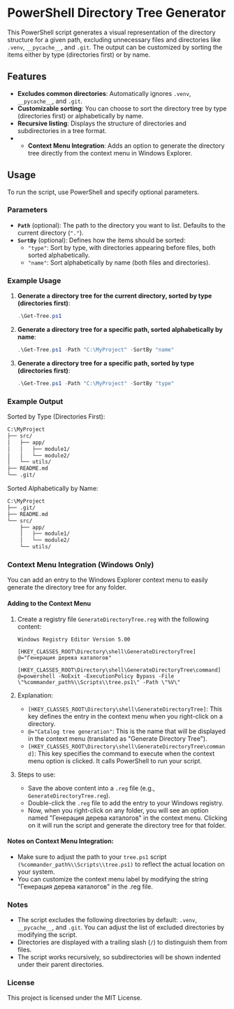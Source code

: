 # PowerShell Directory Tree Generator

This PowerShell script generates a visual representation of the directory structure for a given path, excluding unnecessary files and directories like `.venv`, `__pycache__`, and `.git`. The output can be customized by sorting the items either by type (directories first) or by name.

## Features

- **Excludes common directories**: Automatically ignores `.venv`, `__pycache__`, and `.git`.
- **Customizable sorting**: You can choose to sort the directory tree by type (directories first) or alphabetically by name.
- **Recursive listing**: Displays the structure of directories and subdirectories in a tree format.
- - **Context Menu Integration**: Adds an option to generate the directory tree directly from the context menu in Windows Explorer.

## Usage

To run the script, use PowerShell and specify optional parameters.

### Parameters

- **`Path`** (optional): The path to the directory you want to list. Defaults to the current directory (`"."`).
- **`SortBy`** (optional): Defines how the items should be sorted:
  - `"type"`: Sort by type, with directories appearing before files, both sorted alphabetically.
  - `"name"`: Sort alphabetically by name (both files and directories).

### Example Usage

1. **Generate a directory tree for the current directory, sorted by type (directories first)**:

   ```powershell
   .\Get-Tree.ps1
    ```
  
2. **Generate a directory tree for a specific path, sorted alphabetically by name**:

   ```powershell
   .\Get-Tree.ps1 -Path "C:\MyProject" -SortBy "name"
   
   ```

3. **Generate a directory tree for a specific path, sorted by type (directories first)**:

   ```powershell
   .\Get-Tree.ps1 -Path "C:\MyProject" -SortBy "type"
   
   ```

### Example Output

Sorted by Type (Directories First):

```txt
C:\MyProject
├── src/
│   ├── app/
│   │   ├── module1/
│   │   └── module2/
│   └── utils/
├── README.md
└── .git/
```

Sorted Alphabetically by Name:

```txt
C:\MyProject
├── .git/
├── README.md
└── src/
    ├── app/
    │   ├── module1/
    │   └── module2/
    └── utils/
```

### Context Menu Integration (Windows Only)

You can add an entry to the Windows Explorer context menu to easily generate the directory tree for any folder.

#### Adding to the Context Menu

1. Create a registry file `GenerateDirectoryTree.reg` with the following content:

   ```reg
   Windows Registry Editor Version 5.00

   [HKEY_CLASSES_ROOT\Directory\shell\GenerateDirectoryTree]
   @="Генерация дерева каталогов"

   [HKEY_CLASSES_ROOT\Directory\shell\GenerateDirectoryTree\command]
   @=powershell -NoExit -ExecutionPolicy Bypass -File \"%commander_path%\\Scripts\\tree.ps1\" -Path \"%V\"

   ```

2. Explanation:
   - `[HKEY_CLASSES_ROOT\Directory\shell\GenerateDirectoryTree]`: This key defines the entry in the context menu when you right-click on a directory.
   - `@="Catalog tree generation"`: This is the name that will be displayed in the context menu (translated as "Generate Directory Tree").
   - `[HKEY_CLASSES_ROOT\Directory\shell\GenerateDirectoryTree\command]`: This key specifies the command to execute when the context menu option is clicked. It calls PowerShell to run your script.

3. Steps to use:
   - Save the above content into a `.reg` file (e.g., `GenerateDirectoryTree.reg`).
   - Double-click the `.reg` file to add the entry to your Windows registry.
   - Now, when you right-click on any folder, you will see an option named "Генерация дерева каталогов" in the context menu. Clicking on it will run the script and generate the directory tree for that folder.

#### Notes on Context Menu Integration:

- Make sure to adjust the path to your `tree.ps1` script `(%commander_path%\\Scripts\\tree.ps1)` to reflect the actual location on your system.
- You can customize the context menu label by modifying the string "Генерация дерева каталогов" in the .reg file.

### Notes

- The script excludes the following directories by default: `.venv`, `__pycache__`, and `.git`. You can adjust the list of excluded directories by modifying the script.
- Directories are displayed with a trailing slash (`/`) to distinguish them from files.
- The script works recursively, so subdirectories will be shown indented under their parent directories.


### License

This project is licensed under the MIT License.